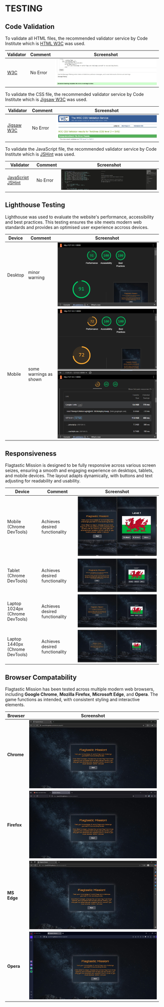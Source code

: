# TESTING

## Code Validation

To validate all HTML files, the recommended validator service by Code Institute which is [HTML W3C](https://validator.w3.org/) was used.

| Validator                        | Comment  | Screenshot                         |
| -------------------------------- | -------- | ---------------------------------- |
| [W3C](https://validator.w3.org/) | No Error | ![](assets/img/html-validator.jpg) |

To validate the CSS file, the recommended validator service by Code Institute which is [Jigsaw W3C](https://jigsaw.w3.org/css-validator/) was used.

| Validator                                          | Comment  | Screenshot                        |
| -------------------------------------------------- | -------- | --------------------------------- |
| [Jigsaw W3C](https://jigsaw.w3.org/css-validator/) | No Error | ![](assets/img/css-validator.jpg) |

To validate the JavaScript file, the recommended validator service by Code Institute which is [JSHint](https://jshint.com/) was used.

| Validator                                | Comment  | Screenshot                       |
| ---------------------------------------- | -------- | -------------------------------- |
| [JavaScript JSHint](https://jshint.com/) | No Error | ![](assets/img/js-validator.jpg) |

## Lighthouse Testing

Lighthouse was used to evaluate the website's performance, accessibility and best practices. This testing ensures the site meets modern web standards and provides an optimised user experience accross devices.

| Device  | Comment                | Screenshot                                                                   |
| ------- | ---------------------- | ---------------------------------------------------------------------------- |
| Desktop | minor warning          | ![](assets/img/lighthouse-desktop.png)                                       |
| Mobile  | some warnings as shown | ![](assets/img/lighthouse-mobile.png) ![](assets/img/lighthouse-mobile2.png) |

## Responsiveness

Flagtastic Mission is designed to be fully responsive across various screen seizes, ensuring a smooth and engaging experience on desktops, tablets, and mobile devices. The layout adapts dynamically, with buttons and text adjusting for readability and usability.

| Device                          | Comment                        | Screenshot                                                |
| ------------------------------- | ------------------------------ | --------------------------------------------------------- |
| Mobile (Chrome DevTools)        | Achieves desired functionality | ![Mobile Device](assets/img/mobile-respons.jpg)           |
| Tablet (Chrome DevTools)        | Achieves desired functionality | ![Tablet Device](assets/img/tablet-respons.jpg)           |
| Laptop 1024px (Chrome DevTools) | Achieves desired functionality | ![Laptop1024px Device](assets/img/laptop1024-respons.jpg) |
| Laptop 1440px (Chrome DevTools) | Achieves desired functionality | ![Laptop1440px Device](assets/img/laptop1440-respons.jpg) |

## Browser Compatability

Flagtastic Mission has been tested across multiple modern web browsers, including **Google Chrome**, **Mozilla Firefox**, **Microsoft Edge**, and **Opera**. The game functions as intended, with consistent styling and interactive elements.

| Browser     | Screenshot                              |
| ----------- | --------------------------------------- |
| **Chrome**  | ![Chrome](assets/img/google-chrome.jpg) |
| **Firefox** | ![Firefox](assets/img/firefox.jpg)      |
| **MS Edge** | ![MS Edge](assets/img/ms-edge.jpg)      |
| **Opera**   | ![Opera](assets/img/opera.jpg)          |
